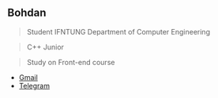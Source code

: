 ## Bohdan 

> Student IFNTUNG Department of Computer Engineering

> С++ Junior

> Study on Front-end course

* [Gmail](sabotaj717@gmail.com)
* [Telegram](https://t.me/hoholinc)

<!---
sabotajinc/sabotajinc is a ✨ special ✨ repository because its `README.md` (this file) appears on your GitHub profile.
You can click the Preview link to take a look at your changes.
--->
